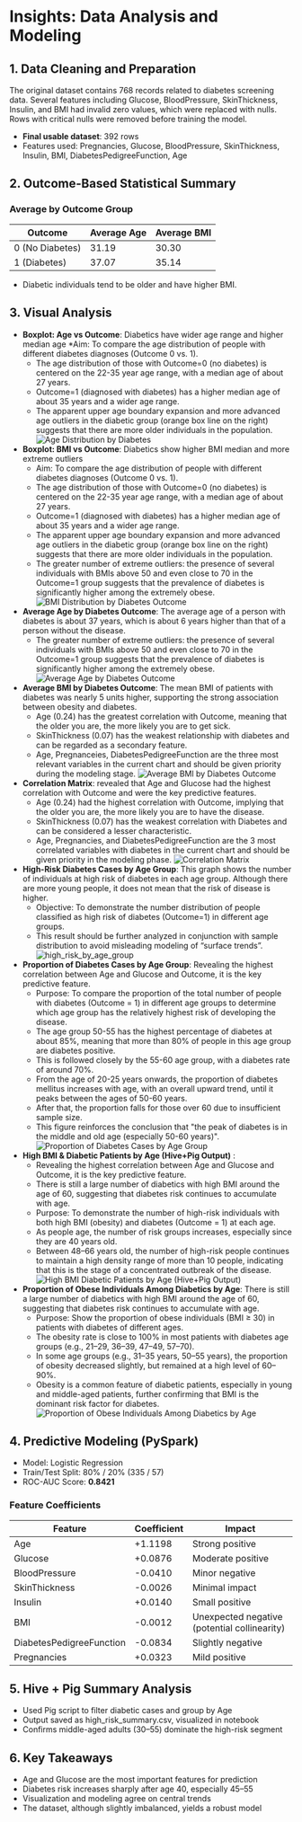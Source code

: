 # Insights: Data Analysis and Modeling

## 1. Data Cleaning and Preparation

The original dataset contains 768 records related to diabetes screening data. Several features including Glucose, BloodPressure, SkinThickness, Insulin, and BMI had invalid zero values, which were replaced with nulls. Rows with critical nulls were removed before training the model.

* **Final usable dataset**: 392 rows
* Features used: Pregnancies, Glucose, BloodPressure, SkinThickness, Insulin, BMI, DiabetesPedigreeFunction, Age

## 2. Outcome-Based Statistical Summary

### Average by Outcome Group

| Outcome         | Average Age | Average BMI |
| --------------- | ----------- | ----------- |
| 0 (No Diabetes) | 31.19       | 30.30       |
| 1 (Diabetes)    | 37.07       | 35.14       |

* Diabetic individuals tend to be older and have higher BMI.

## 3. Visual Analysis

* **Boxplot: Age vs Outcome**: Diabetics have wider age range and higher median age
    *Aim: To compare the age distribution of people with different diabetes diagnoses (Outcome 0 vs. 1).
    * The age distribution of those with Outcome=0 (no diabetes) is centered on the 22-35 year age range, with a median age of about 27 years.
    * Outcome=1 (diagnosed with diabetes) has a higher median age of about 35 years and a wider age range.
    * The apparent upper age boundary expansion and more advanced age outliers in the diabetic group (orange box line on the right) suggests that there are more older individuals in the population.
  ![Age Distribution by Diabetes](https://github.com/user-attachments/assets/389fb7ea-0935-4ea6-b3dd-f61a1ad45f39)
* **Boxplot: BMI vs Outcome**: Diabetics show higher BMI median and more extreme outliers
    * Aim: To compare the age distribution of people with different diabetes diagnoses (Outcome 0 vs. 1).
    * The age distribution of those with Outcome=0 (no diabetes) is centered on the 22-35 year age range, with a median age of about 27 years.
    * Outcome=1 (diagnosed with diabetes) has a higher median age of about 35 years and a wider age range.
    * The apparent upper age boundary expansion and more advanced age outliers in the diabetic group (orange box line on the right) suggests that there are more older individuals in the population.
    * The greater number of extreme outliers: the presence of several individuals with BMIs above 50 and even close to 70 in the Outcome=1 group suggests that the prevalence of diabetes is significantly higher among the extremely obese.
  ![BMI Distribution by Diabetes Outcome](https://github.com/user-attachments/assets/06205c5e-b94d-432f-9e13-69cad20ed1d1)
* **Average Age by Diabetes Outcome**: The average age of a person with diabetes is about 37 years, which is about 6 years higher than that of a person without the disease.
    * The greater number of extreme outliers: the presence of several individuals with BMIs above 50 and even close to 70 in the Outcome=1 group suggests that the prevalence of diabetes is significantly higher among the extremely obese.
  ![Average Age by Diabetes Outcome](https://github.com/user-attachments/assets/c4dfdf93-ab38-4456-bdbe-e259193b7dd7)
* **Average BMl by Diabetes Outcome**: The mean BMI of patients with diabetes was nearly 5 units higher, supporting the strong association between obesity and diabetes.
    * Age (0.24) has the greatest correlation with Outcome, meaning that the older you are, the more likely you are to get sick.
    * SkinThickness (0.07) has the weakest relationship with diabetes and can be regarded as a secondary feature.
    * Age, Pregnanceies, DiabetesPedigreeFunction are the three most relevant variables in the current chart and should be given priority during the modeling stage.
  ![Average BMl by Diabetes Outcome](https://github.com/user-attachments/assets/e6522a7c-0611-457c-acc4-a9e02d1189c1)
* **Correlation Matrix**: revealed that Age and Glucose had the highest correlation with Outcome and were the key predictive features.
    * Age (0.24) had the highest correlation with Outcome, implying that the older you are, the more likely you are to have the disease.
    * SkinThickness (0.07) has the weakest correlation with Diabetes and can be considered a lesser characteristic.
    * Age, Pregnancies, and DiabetesPedigreeFunction are the 3 most correlated variables with diabetes in the current chart and should be given priority in the modeling phase.
  ![Correlation Matrix](https://github.com/user-attachments/assets/e4acdd27-ff98-423a-8b06-5322b0505817)
* **High-Risk Diabetes Cases by Age Group**: This graph shows the number of individuals at high risk of diabetes in each age group. Although there are more young people, it does not mean that the risk of disease is higher.
    * Objective: To demonstrate the number distribution of people classified as high risk of diabetes (Outcome=1) in different age groups.
    * This result should be further analyzed in conjunction with sample distribution to avoid misleading modeling of “surface trends”.
  ![high_risk_by_age_group](https://github.com/user-attachments/assets/e5af3961-6810-4077-b490-7a9b2258bd9a)
* **Proportion of Diabetes Cases by Age Group**: Revealing the highest correlation between Age and Glucose and Outcome, it is the key predictive feature.
    * Purpose: To compare the proportion of the total number of people with diabetes (Outcome = 1) in different age groups to determine which age group has the relatively highest risk of developing the disease.
    * The age group 50-55 has the highest percentage of diabetes at about 85%, meaning that more than 80% of people in this age group are diabetes positive.
    * This is followed closely by the 55-60 age group, with a diabetes rate of around 70%.
    * From the age of 20-25 years onwards, the proportion of diabetes mellitus increases with age, with an overall upward trend, until it peaks between the ages of 50-60 years.
    * After that, the proportion falls for those over 60 due to insufficient sample size.
    * This figure reinforces the conclusion that "the peak of diabetes is in the middle and old age (especially 50-60 years)".
  ![Proportion of Diabetes Cases by Age Group](https://github.com/user-attachments/assets/01eed642-5d76-45fe-a7a0-ce42507bd236)
* **High BMI & Diabetic Patients by Age (Hive+Pig Output)** :
  * Revealing the highest correlation between Age and Glucose and Outcome, it is the key predictive feature.
  * There is still a large number of diabetics with high BMI around the age of 60, suggesting that diabetes risk continues to accumulate with age.
  * Purpose: To demonstrate the number of high-risk individuals with both high BMI (obesity) and diabetes (Outcome = 1) at each age.
  * As people age, the number of risk groups increases, especially since they are 40 years old.
  * Between 48–66 years old, the number of high-risk people continues to maintain a high density range of more than 10 people, indicating that this is the stage of a concentrated outbreak of the disease.
 ![High BMI   Diabetic Patients by Age (Hive+Pig Output)](https://github.com/user-attachments/assets/1ec87dd8-893e-47b0-8bed-e38023a85ab9)
* **Proportion of Obese Individuals Among Diabetics by Age**: There is still a large number of diabetics with high BMI around the age of 60, suggesting that diabetes risk continues to accumulate with age.
  * Purpose: Show the proportion of obese individuals (BMI ≥ 30) in patients with diabetes of different ages.
  * The obesity rate is close to 100% in most patients with diabetes age groups (e.g., 21–29, 36–39, 47–49, 57–70).
  * In some age groups (e.g., 31–35 years, 50–55 years), the proportion of obesity decreased slightly, but remained at a high level of 60–90%.
  * Obesity is a common feature of diabetic patients, especially in young and middle-aged patients, further confirming that BMI is the dominant risk factor for diabetes.
  ![Proportion of Obese Individuals Among Diabetics by Age](https://github.com/user-attachments/assets/cade68da-6bb5-4af1-b405-8177653a5460)


## 4. Predictive Modeling (PySpark)

* Model: Logistic Regression
* Train/Test Split: 80% / 20% (335 / 57)
* ROC-AUC Score: **0.8421**

### Feature Coefficients


| Feature                  | Coefficient | Impact                                       |
| ------------------------ | ----------- | -------------------------------------------- |
| Age                      | +1.1198     | Strong positive                              |
| Glucose                  | +0.0876     | Moderate positive                            |
| BloodPressure            | -0.0410     | Minor negative                               |
| SkinThickness            | -0.0026     | Minimal impact                               |
| Insulin                  | +0.0140     | Small positive                               |
| BMI                      | -0.0012     | Unexpected negative (potential collinearity) |
| DiabetesPedigreeFunction | -0.0834     | Slightly negative                            |
| Pregnancies              | +0.0323     | Mild positive                                |

## 5. Hive + Pig Summary Analysis

* Used Pig script to filter diabetic cases and group by Age
* Output saved as high\_risk\_summary.csv, visualized in notebook
* Confirms middle-aged adults (30–55) dominate the high-risk segment

## 6. Key Takeaways

* Age and Glucose are the most important features for prediction
* Diabetes risk increases sharply after age 40, especially 45–55
* Visualization and modeling agree on central trends
* The dataset, although slightly imbalanced, yields a robust model
